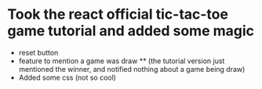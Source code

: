 # Took the react official tic-tac-toe game tutorial and added some magic
* reset button
* feature to mention a game was draw 
** (the tutorial version just mentioned the winner, and notified nothing about a game being draw)
* Added some css (not so cool)
